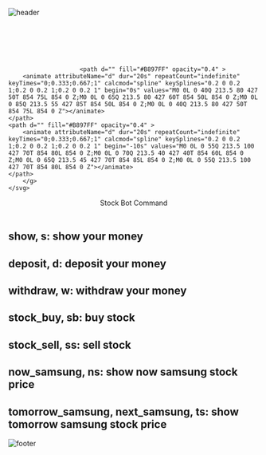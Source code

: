 ![header](https://capsule-render.vercel.app/api?type=waving&color=#A2E9FF&height=300&section=header&text=Stock%20Bot&fontSize=90&animation=fadeIn&fontAlignY=38&desc=[WARNING]%20Just%20For%20Fun.&descAlignY=51&descAlign=62)
<html>
    <svg xmlns="http://www.w3.org/2000/svg" xmlns:xlink="http://www.w3.org/1999/xlink" style="z-index:1;position:relative" width="854" height="120" viewBox="0 0 854 120">
        <style>
            .text {
                font-size: 70px;
                font-weight: 700;
                font-family: -apple-system,BlinkMacSystemFont,Segoe UI,Helvetica,Arial,sans-serif,Apple Color Emoji,Segoe UI Emoji;
            }
            .desc {
                font-size: 20px;
                font-weight: 500;
                font-family: -apple-system,BlinkMacSystemFont,Segoe UI,Helvetica,Arial,sans-serif,Apple Color Emoji,Segoe UI Emoji;
            }
        </style>
        <g transform="translate(427, 60) scale(1, 1) translate(-427, -60)">
            
                        
                        <path d="" fill="#B897FF" opacity="0.4" >
        <animate attributeName="d" dur="20s" repeatCount="indefinite" keyTimes="0;0.333;0.667;1" calcmod="spline" keySplines="0.2 0 0.2 1;0.2 0 0.2 1;0.2 0 0.2 1" begin="0s" values="M0 0L 0 40Q 213.5 80 427 50T 854 75L 854 0 Z;M0 0L 0 65Q 213.5 80 427 60T 854 50L 854 0 Z;M0 0L 0 85Q 213.5 55 427 85T 854 50L 854 0 Z;M0 0L 0 40Q 213.5 80 427 50T 854 75L 854 0 Z"></animate>
    </path>
    <path d="" fill="#B897FF" opacity="0.4" >
        <animate attributeName="d" dur="20s" repeatCount="indefinite" keyTimes="0;0.333;0.667;1" calcmod="spline" keySplines="0.2 0 0.2 1;0.2 0 0.2 1;0.2 0 0.2 1" begin="-10s" values="M0 0L 0 55Q 213.5 100 427 70T 854 80L 854 0 Z;M0 0L 0 70Q 213.5 40 427 40T 854 60L 854 0 Z;M0 0L 0 65Q 213.5 45 427 70T 854 85L 854 0 Z;M0 0L 0 55Q 213.5 100 427 70T 854 80L 854 0 Z"></animate>
    </path>
        </g>        
    </svg>
</html>
<center>Stock Bot Command</center>
<br>
<h2>show, s: show your money</h2>
<h2>deposit, d: deposit your money</h2>
<h2>withdraw, w: withdraw your money</h2>
<h2>stock_buy, sb: buy stock</h2>
<h2>stock_sell, ss: sell stock</h2>
<h2>now_samsung, ns: show now samsung stock price</h2>
<h2>tomorrow_samsung, next_samsung, ts: show tomorrow samsung stock price</h2>

![footer](https://capsule-render.vercel.app/api?type=wave&color=#A2E9FF&height=200&section=footer&text=Now,%20Have%20Fun%20With%20Bot!&fontSize=70)
